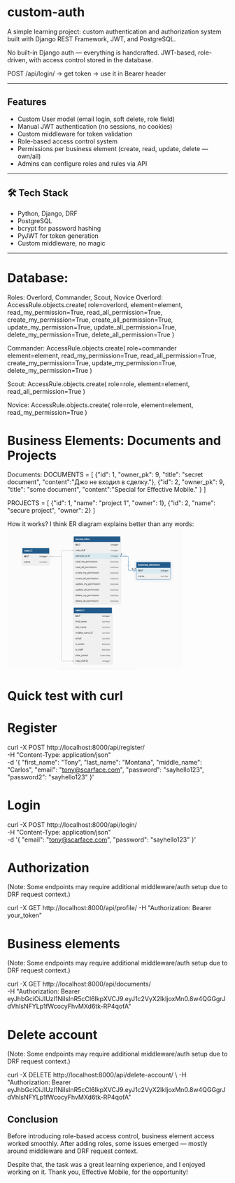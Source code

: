 # custom-auth

A simple learning project: custom authentication and authorization system built with Django REST Framework, JWT, and PostgreSQL.

No built-in Django auth — everything is handcrafted.
JWT-based, role-driven, with access control stored in the database.

POST /api/login/ -> get token -> use it in Bearer header

---

## Features

- Custom User model (email login, soft delete, role field)
- Manual JWT authentication (no sessions, no cookies)
- Custom middleware for token validation
- Role-based access control system
- Permissions per business element (create, read, update, delete — own/all)
- Admins can configure roles and rules via API

---

## 🛠 Tech Stack

- Python, Django, DRF
- PostgreSQL
- bcrypt for password hashing
- PyJWT for token generation
- Custom middleware, no magic

---
# Database:
Roles: Overlord, Commander, Scout, Novice
Overlord:
AccessRule.objects.create(
    role=overlord,
    element=element,
    read_my_permission=True,
    read_all_permission=True,
    create_my_permission=True,
    create_all_permission=True,
    update_my_permission=True,
    update_all_permission=True,
    delete_my_permission=True,
    delete_all_permission=True
)

Commander:
AccessRule.objects.create(
    role=commander
    element=element,
    read_my_permission=True,
    read_all_permission=True,
    create_my_permission=True,
    update_my_permission=True,
    delete_my_permission=True
)

Scout:
AccessRule.objects.create(
    role=role,
    element=element,
    read_all_permission=True
)

Novice:
AccessRule.objects.create(
    role=role,
    element=element,
    read_my_permission=True
)


# Business Elements: Documents and Projects
Documents:
DOCUMENTS = [
    {"id": 1,
    "owner_pk": 9,
    "title": "secret document",
    "content":"Джо не входил в сделку."},
    {"id": 2,
    "owner_pk": 9,
    "title": "some document",
    "content":"Special for Effective Mobile."
    }
]


PROJECTS = [
    {"id": 1, "name": "project 1", "owner": 1},
    {"id": 2, "name": "secure project", "owner": 2}
]

How it works?
I think ER diagram explains better than any words:
<img src="er.jpg" alt="er diagram" width="400"/>




# Quick test with curl

# Register

curl -X POST http://localhost:8000/api/register/ \
  -H "Content-Type: application/json" \
  -d '{
    "first_name": "Tony",
    "last_name": "Montana",
    "middle_name": "Carlos",
    "email": "tony@scarface.com",
    "password": "sayhello123",
    "password2": "sayhello123"
  }'

# Login

curl -X POST http://localhost:8000/api/login/ \
  -H "Content-Type: application/json" \
  -d '{
    "email": "tony@scarface.com",
    "password": "sayhello123"
  }'

# Authorization
(Note: Some endpoints may require additional middleware/auth setup due to DRF request context.)

curl -X GET http://localhost:8000/api/profile/ -H "Authorization: Bearer your_token"

# Business elements
(Note: Some endpoints may require additional middleware/auth setup due to DRF request context.)

curl -X GET http://localhost:8000/api/documents/ \
  -H "Authorization: Bearer eyJhbGciOiJIUzI1NiIsInR5cCI6IkpXVCJ9.eyJ1c2VyX2lkIjoxMn0.8w4QGGgrJdVhIsNFYLp1fWcocyFhvMXd6tk-RP4qofA"

# Delete account
(Note: Some endpoints may require additional middleware/auth setup due to DRF request context.)

curl -X DELETE http://localhost:8000/api/delete-account/ \  -H "Authorization: Bearer eyJhbGciOiJIUzI1NiIsInR5cCI6IkpXVCJ9.eyJ1c2VyX2lkIjoxMn0.8w4QGGgrJdVhIsNFYLp1fWcocyFhvMXd6tk-RP4qofA"


## Conclusion

Before introducing role-based access control, business element access worked smoothly. After adding roles, some issues emerged — mostly around middleware and DRF request context.

Despite that, the task was a great learning experience, and I enjoyed working on it. Thank you, Effective Mobile, for the opportunity!



